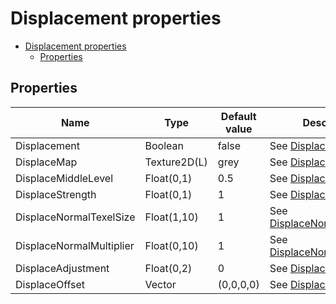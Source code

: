 # Displacement properties

- [Displacement properties](#displacement-properties)
  - [Properties](#properties)

## Properties
| Name                     | Type         | Default value | Description                                                                                               |
| ------------------------ | ------------ | ------------- | --------------------------------------------------------------------------------------------------------- |
| Displacement             | Boolean      | false         | See [Displacement](../common/displacement_property_descriptions.md#displacement).                         |
| DisplaceMap              | Texture2D(L) | grey          | See [DisplaceMap](../common/displacement_property_descriptions.md#displacemap).                           |
| DisplaceMiddleLevel      | Float(0,1)   | 0.5           | See [DisplaceMiddleLevel](../common/displacement_property_descriptions.md#displacemiddlelevel).           |
| DisplaceStrength         | Float(0,1)   | 1             | See [DisplaceStrength](../common/displacement_property_descriptions.md#displacestrength).                 |
| DisplaceNormalTexelSize  | Float(1,10)  | 1             | See [DisplaceNormalTexelSize](../common/displacement_property_descriptions.md#displacenormaltexelsize).   |
| DisplaceNormalMultiplier | Float(0,10)  | 1             | See [DisplaceNormalMultiplier](../common/displacement_property_descriptions.md#displacenormalmultiplier). |
| DisplaceAdjustment       | Float(0,2)   | 0             | See [DisplaceAdjustment](../common/displacement_property_descriptions.md#displaceadjustment).             |
| DisplaceOffset           | Vector       | (0,0,0,0)     | See [DisplaceOffset](../common/displacement_property_descriptions.md#displaceoffset).                     |